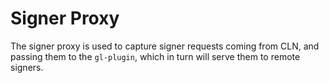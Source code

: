 # Signer Proxy

The signer proxy is used to capture signer requests coming from CLN,
and passing them to the `gl-plugin`, which in turn will serve them to
remote signers.
